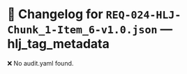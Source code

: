 # 📝 Changelog for `REQ-024-HLJ-Chunk_1-Item_6-v1.0.json` — **hlj_tag_metadata**

❌ No audit.yaml found.
